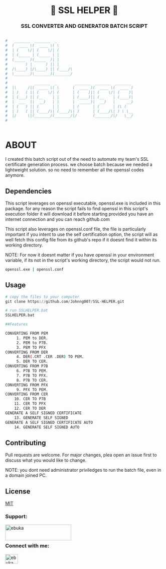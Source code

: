 <h1 align="center">📝 SSL HELPER 📝</h1>
<h3 align="center">SSL CONVERTER AND GENERATOR BATCH SCRIPT</h3>
                                               
```bash

#   _______  _______  _                                  
#  (  ____ \(  ____ \( \                                 
#  | (    \/| (    \/| (                                 
#  | (_____ | (_____ | |                                 
#  (_____  )(_____  )| |                                 
#        ) |      ) || |                                 
#  /\____) |/\____) || (____/\                           
#  \_______)\_______)(_______/                           
#                                                        
#            _______  _        _______  _______  _______ 
#  |\     /|(  ____ \( \      (  ____ )(  ____ \(  ____ )
#  | )   ( || (    \/| (      | (    )|| (    \/| (    )|
#  | (___) || (__    | |      | (____)|| (__    | (____)|
#  |  ___  ||  __)   | |      |  _____)|  __)   |     __)
#  | (   ) || (      | |      | (      | (      | (\ (   
#  | )   ( || (____/\| (____/\| )      | (____/\| ) \ \__
#  |/     \|(_______/(_______/|/       (_______/|/   \__/
#                                                 



```


# ABOUT

I created this batch script out of the need to automate my team's SSL certificate generation process.
we choose batch because we needed a lightweight solution. 
so no need to remember all the openssl codes anymore.

## Dependencies

This script leverages on openssl executable, openssl.exe is included in this package. for any reason the script fails to find openssl in this script's execution folder it will download it before starting provided you have an internet connection and you can reach github.com

This script also leverages on openssl.conf file, the file is particularly important if you intent to use the self certification option, the script will as well fetch this config file from its github's repo if it doesnt find it within its working directory.

NOTE: For now it doesnt matter if you have openssl in your environment variable, if its not in the script's working directory, the script would not run.

```bash
openssl.exe | openssl.conf
```

## Usage

```python
# copy the files to your computer
git clone https://github.com/Johnng007/SSL-HELPER.git

# run SSLHELPER.bat
SSLHELPER.bat
```

```bash
##Features

CONVERTING FROM PEM
     1. PEM to DER.
     2. PEM to P7B.
     3. PEM TO PFX
CONVERTING FROM DER
     4. DER(.CRT .CER .DER) TO PEM.
     5. DER TO CER.
CONVERTING FROM P7B
     6. P7B TO PEM.
     7. P7B TO PFX.
     8. P7B TO CER.
CONVERTING FROM PFX
     9. PFX TO PEM.
CONVERTING FROM CER
    10. CER TO P7B
    11. CER TO PFX
    12. CER TO DER
GENERATE A SELF SIGNED CERTIFICATE
    13. GENERATE SELF SIGNED
GENERATE A SELF SIGNED CERTIFICATE AUTO
    14. GENERATE SELF SIGNED AUTO
```
## Contributing
Pull requests are welcome. For major changes, plea open an issue first to discuss what you would like to change.

NOTE: you dont need administrator priviledges to run the batch file, even in a domain joined PC.

## License
[MIT](https://mit.com/licenses/mit/)


<h3 align="left">Support:</h3>
<p><a href="https://www.buymeacoffee.com/ebuka"> <img align="left" src="https://cdn.buymeacoffee.com/buttons/v2/default-yellow.png" height="50" width="210" alt="ebuka" /></a></p><br><br>

<h3 align="left">Connect with me:</h3>
<p align="left">
<a href="https://linkedin.com/in/ebuka john onyejegbu" target="blank"><img align="center" src="https://raw.githubusercontent.com/rahuldkjain/github-profile-readme-generator/master/src/images/icons/Social/linked-in-alt.svg" alt="ebuka john onyejegbu" height="30" width="40" /></a>
</p>

